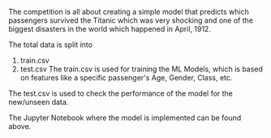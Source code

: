 The competition is all about creating a simple model that predicts which passengers survived the Titanic which was very shocking and one of the biggest disasters in the world which happened in April, 1912.

The total data is split into 
1. train.csv
2. test.csv
The train.csv is used for training the ML Models, which is based on features like a specific passenger's Age, Gender, Class, etc.

The test.csv is used to check the performance of the model for the new/unseen data.

The Jupyter Notebook where the model is implemented can be found above.
